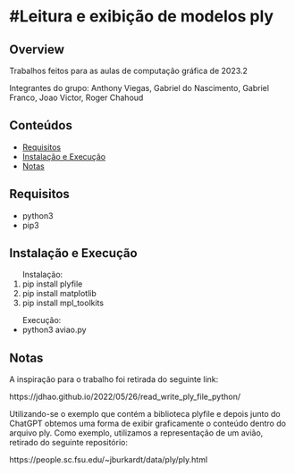 <h1>#Leitura e exibição de modelos ply</h1>
 
<h2>Overview</h2>
<p>Trabalhos feitos para as aulas de computação gráfica de 2023.2<p>
<p>Integrantes do grupo: Anthony Viegas, Gabriel do Nascimento, Gabriel Franco, Joao Victor, Roger Chahoud</p>
 
<h2>Conteúdos</h2>
  <ul>
    <li><a href="#requisitos">Requisitos</a></li>
    <li><a href="#instalacao-e-execucao">Instalação e Execução</a></li>
    <li><a href="#notas">Notas</a></li>
  </ul>
 
  <h2 id="requisitos">Requisitos</h2>
  <ul>
    <li>python3</li>
    <li>pip3</li>
  </ul>
 
  <h2 id="instalacao-e-execucao">Instalação e Execução</h2>
  <ol>
    <th>Instalação:</th>
    <br>
    <li>pip install plyfile</li>
    <li>pip install matplotlib</li>
    <li>pip install mpl_toolkits</li>
  </ol>

  <ul>
    <th>Execução:</th>
    <li>python3 aviao.py</li>
  </ul>
 
 <h2 id="notas">Notas</h2>
    <p>A inspiração para o trabalho foi retirada do seguinte link: </p>
    <a>https://jdhao.github.io/2022/05/26/read_write_ply_file_python/</a>
    <p>Utilizando-se o exemplo que contém a biblioteca plyfile e depois junto do ChatGPT obtemos uma forma de exibir graficamente o conteúdo dentro do arquivo ply. Como exemplo, utilizamos a representação de um avião, retirado do seguinte repositório:</p>
    <a>https://people.sc.fsu.edu/~jburkardt/data/ply/ply.html</a>
  